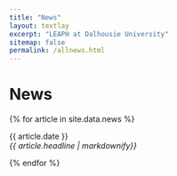 ```yaml
---
title: "News"
layout: textlay
excerpt: "LEAPH at Dalhousie University"
sitemap: false
permalink: /allnews.html
---
```


# News

{% for article in site.data.news %}
<p>{{ article.date }} <br> <em>{{ article.headline | markdownify}}</em> </p>
{% endfor %}
